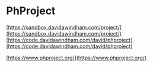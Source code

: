 # PhProject

[https://sandbox.davidawindham.com/project/](https://sandbox.davidawindham.com/project/)  
[https://code.davidawindham.com/david/phproject](https://code.davidawindham.com/david/phproject)

[https://www.phproject.org/](https://www.phproject.org/)